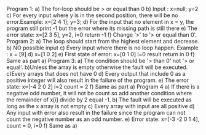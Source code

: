 Program 1:
     a) The for-loop should be > or equal than 0
     b) Input : x=null; y=2
     c) For every input where y is in the second position, there will be no error.Example: x=[2 4 1]; y=3;
     d) For the input that no element in x = y, the program still print -1 but the error where its missing path is still there
     e) The error state: x=[2 3 5], y=2, i=0 return -1
     f) Change '>' to '> or equal than 0'.
     Program 2:
     a) The loop should start from the highest element and decrease.
     b) NO possible input
     c) Every input where there is no loop happen. Example : x = [9]
     d) x=[1 0 2]
     e) First state of error: x=[0 1 0] i=0 result return in  0
     f) Same as part a)
     Program 3:
     a) The condition should be '> than 0' not '> or equal'.
     b)Unless the array is empty otherwise the fault will be executed.
     c)Every arrays that does not have 0
     d) Every output that include 0 as a positive integer will also result in the failure of the program.
     e) The error state: x=[-4 2 0 2] i=2 count = 2
     f) Same as part a)
     Program 4
     a) If there is a negative odd number, it will not be count so add another condition where the remainder of x[i] divide by 2 equal -1.
     b) The fault will be executed as long as the x array is not empty
     c) Every array with input are all positive
     d) Any input with error also result in the failure since the program can not count the negative number as an odd number.
     e) Error state: x=[-3 -2 0 1 4], count = 0, i=0
     f) Same as a)
